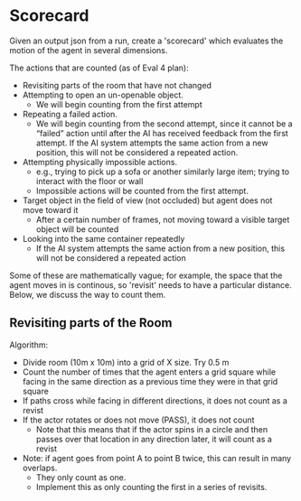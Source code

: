 
# Scorecard

Given an output json from a run, create a 'scorecard' which evaluates the motion of the 
agent in several dimensions.

The actions that are counted (as of Eval 4 plan):

* Revisiting parts of the room that have not changed
* Attempting to open an un-openable object.  
  * We will begin counting from the first attempt
* Repeating a failed action.   
  * We will begin counting from the second attempt, since it cannot be a “failed” action until after the AI has received 
  feedback from the first attempt. If the AI system attempts the same action from a new position, this will not be considered a repeated action. 
* Attempting physically impossible actions.  
  * e.g., trying to pick up a sofa or another similarly large item; trying to interact with the floor or wall
  * Impossible actions will be counted from the first attempt.  
* Target object in the field of view (not occluded) but agent does not move toward it
  * After a certain number of frames, not moving toward a visible target object will be counted
* Looking into the same container repeatedly
  * If the AI system attempts the same action from a new position, this will not be considered a repeated action

Some of these are mathematically vague;  for example, the space that the agent moves in is continous, 
so 'revisit' needs to have a particular distance.  Below, we discuss the way to count them. 

## Revisiting parts of the Room

Algorithm:
* Divide room (10m x 10m) into a grid of X size.  Try 0.5 m
* Count the number of times that the agent enters a 
grid square while facing in the same direction as a 
previous time they were in that grid square
* If paths cross while facing in different directions, it does not count as a revist
* If the actor rotates or does not move (PASS), it does not count
  * Note that this means that if the actor spins in a circle and then passes over 
    that location in any direction later, it will count as a revist
* Note:  if agent goes from point A to point B twice, this can result in many overlaps.
  * They only count as one.  
  * Implement this as only counting the first in a series of revisits.  
     






